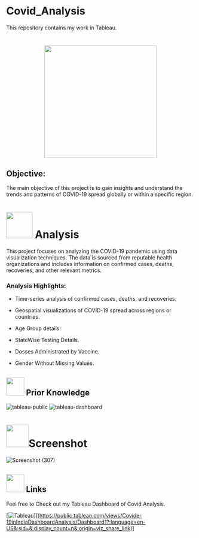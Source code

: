 
# Covid_Analysis
This repository contains my work in Tableau.

# <p align="center"><img src=https://media.tenor.com/1j3-qb9Y_24AAAAC/covid-19.gif width=300></p>

<h2>Objective:</h2>
The main objective of this project is to gain insights and understand the trends and patterns of COVID-19 spread globally or within a specific region.

# <img src="https://uploads-ssl.webflow.com/5c19100c2b50073e6ee69da1/60d34f3b422c048fb72cb925_Analyze.gif" width="70"> **Analysis**
This project focuses on analyzing the COVID-19 pandemic using data visualization techniques. The data is sourced from reputable health organizations and includes information on confirmed cases, deaths, recoveries, and other relevant metrics.
<h3>Analysis Highlights:</h3>

- Time-series analysis of confirmed cases, deaths, and recoveries.

- Geospatial visualizations of COVID-19 spread across regions or countries.

- Age Group details.

- StateWise Testing Details.

- Dosses Administrated by Vaccine.

- Gender Without Missing Values.


##  <img src=https://user-images.githubusercontent.com/106439762/178803205-47a08ce7-2187-4f96-b301-a2b68690619a.gif width="48" height="48" > Prior Knowledge
![tableau-public](https://user-images.githubusercontent.com/106439762/178797623-924f63c6-f35a-4da1-bea6-7a3f647c18af.svg)
![tableau-dashboard](https://user-images.githubusercontent.com/106439762/178797660-533dac49-4eef-42c3-b7bc-4fc935192582.svg)

# <img src="https://media2.giphy.com/media/YjQk70gmQLDmJTawn0/giphy.gif?cid=6c09b952xaer02w992bk0htawwbmvmqir5fyf338xab2n9jp&ep=v1_internal_gif_by_id&rid=giphy.gif&ct=s" width="60">**Screenshot**



![Screenshot (307)](https://github.com/shabbir2931/Covid_Analysis/assets/143161219/9bd83ec8-d874-4740-a2e5-0ae479b1481c)


##  <img src=https://user-images.githubusercontent.com/106439762/178810087-8f7f8272-0cb8-40cb-a14c-be475569cf7d.gif width="48" height="48"> Links
Feel free to Check out my Tableau Dashboard of Covid Analysis.


[![Tableau](https://img.shields.io/badge/Tableau-0A66C2?style=for-the-badge&logo=Tableau&logoColor=Black)][(https://public.tableau.com/views/Covide-19inIndiaDashboardAnalysis/Dashboard1?:language=en-US&:sid=&:display_count=n&:origin=viz_share_link)]
